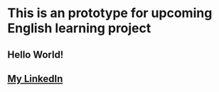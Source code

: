 # This is an prototype for upcoming English learning project

## Hello World!

## [My LinkedIn](https://www.linkedin.com/in/leopei/)